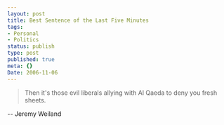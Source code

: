 ```yaml
---
layout: post
title: Best Sentence of the Last Five Minutes
tags:
- Personal
- Politics
status: publish
type: post
published: true
meta: {}
Date: 2006-11-06
---
```

> Then it's those evil liberals allying with Al Qaeda to deny you fresh sheets.

-- Jeremy Weiland
